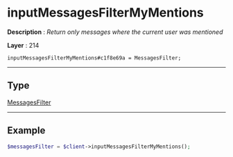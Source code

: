 # inputMessagesFilterMyMentions

**Description** : *Return only messages where the current user was mentioned*

**Layer** : 214

```tl
inputMessagesFilterMyMentions#c1f8e69a = MessagesFilter;
```

---

## Type

[MessagesFilter](type/MessagesFilter)

---

## Example

```php
$messagesFilter = $client->inputMessagesFilterMyMentions();
```